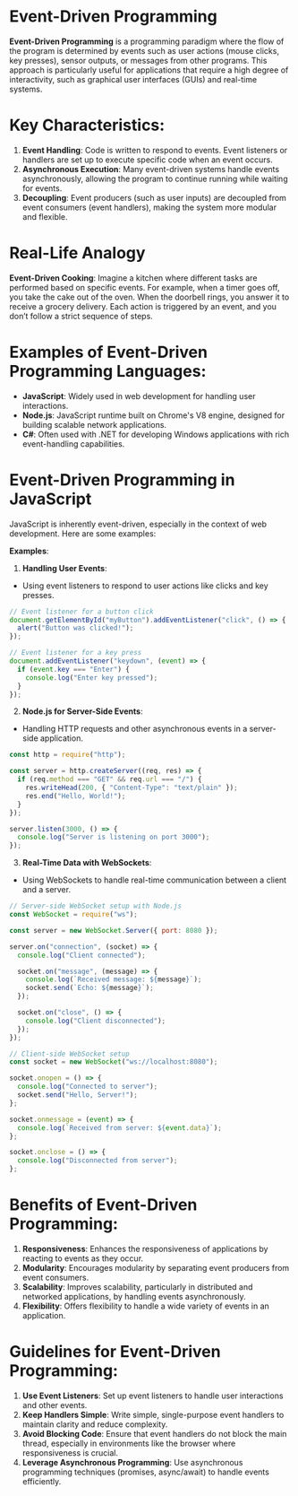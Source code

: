 # Event-Driven Programming

**Event-Driven Programming** is a programming paradigm where the flow of the program is determined by events such as user actions (mouse clicks, key presses), sensor outputs, or messages from other programs. This approach is particularly useful for applications that require a high degree of interactivity, such as graphical user interfaces (GUIs) and real-time systems.

# Key Characteristics:

1. **Event Handling**: Code is written to respond to events. Event listeners or handlers are set up to execute specific code when an event occurs.
2. **Asynchronous Execution**: Many event-driven systems handle events asynchronously, allowing the program to continue running while waiting for events.
3. **Decoupling**: Event producers (such as user inputs) are decoupled from event consumers (event handlers), making the system more modular and flexible.

# Real-Life Analogy

**Event-Driven Cooking**: Imagine a kitchen where different tasks are performed based on specific events. For example, when a timer goes off, you take the cake out of the oven. When the doorbell rings, you answer it to receive a grocery delivery. Each action is triggered by an event, and you don’t follow a strict sequence of steps.

# Examples of Event-Driven Programming Languages:

- **JavaScript**: Widely used in web development for handling user interactions.
- **Node.js**: JavaScript runtime built on Chrome's V8 engine, designed for building scalable network applications.
- **C#**: Often used with .NET for developing Windows applications with rich event-handling capabilities.

# Event-Driven Programming in JavaScript

JavaScript is inherently event-driven, especially in the context of web development. Here are some examples:

**Examples**:

1. **Handling User Events**:

- Using event listeners to respond to user actions like clicks and key presses.

```javascript
// Event listener for a button click
document.getElementById("myButton").addEventListener("click", () => {
  alert("Button was clicked!");
});

// Event listener for a key press
document.addEventListener("keydown", (event) => {
  if (event.key === "Enter") {
    console.log("Enter key pressed");
  }
});
```

2. **Node.js for Server-Side Events**:

- Handling HTTP requests and other asynchronous events in a server-side application.

```javascript
const http = require("http");

const server = http.createServer((req, res) => {
  if (req.method === "GET" && req.url === "/") {
    res.writeHead(200, { "Content-Type": "text/plain" });
    res.end("Hello, World!");
  }
});

server.listen(3000, () => {
  console.log("Server is listening on port 3000");
});
```

3. **Real-Time Data with WebSockets**:

- Using WebSockets to handle real-time communication between a client and a server.

```javascript
// Server-side WebSocket setup with Node.js
const WebSocket = require("ws");

const server = new WebSocket.Server({ port: 8080 });

server.on("connection", (socket) => {
  console.log("Client connected");

  socket.on("message", (message) => {
    console.log(`Received message: ${message}`);
    socket.send(`Echo: ${message}`);
  });

  socket.on("close", () => {
    console.log("Client disconnected");
  });
});

// Client-side WebSocket setup
const socket = new WebSocket("ws://localhost:8080");

socket.onopen = () => {
  console.log("Connected to server");
  socket.send("Hello, Server!");
};

socket.onmessage = (event) => {
  console.log(`Received from server: ${event.data}`);
};

socket.onclose = () => {
  console.log("Disconnected from server");
};
```

# Benefits of Event-Driven Programming:

1. **Responsiveness**: Enhances the responsiveness of applications by reacting to events as they occur.
2. **Modularity**: Encourages modularity by separating event producers from event consumers.
3. **Scalability**: Improves scalability, particularly in distributed and networked applications, by handling events asynchronously.
4. **Flexibility**: Offers flexibility to handle a wide variety of events in an application.

# Guidelines for Event-Driven Programming:

1. **Use Event Listeners**: Set up event listeners to handle user interactions and other events.
2. **Keep Handlers Simple**: Write simple, single-purpose event handlers to maintain clarity and reduce complexity.
3. **Avoid Blocking Code**: Ensure that event handlers do not block the main thread, especially in environments like the browser where responsiveness is crucial.
4. **Leverage Asynchronous Programming**: Use asynchronous programming techniques (promises, async/await) to handle events efficiently.
